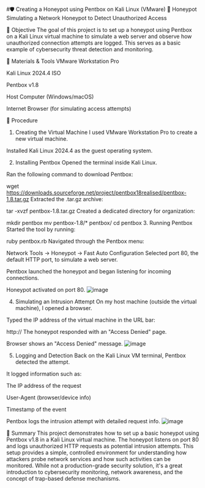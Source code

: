 
#🛡️ Creating a Honeypot using Pentbox on Kali Linux (VMware)
📌 Honeypot
Simulating a Network Honeypot to Detect Unauthorized Access

🎯 Objective
The goal of this project is to set up a honeypot using Pentbox on a Kali Linux virtual machine to simulate a web server and observe how unauthorized connection attempts are logged. This serves as a basic example of cybersecurity threat detection and monitoring.

🧰 Materials & Tools
VMware Workstation Pro

Kali Linux 2024.4 ISO

Pentbox v1.8

Host Computer (Windows/macOS)

Internet Browser (for simulating access attempts)

🧪 Procedure
1. Creating the Virtual Machine
I used VMware Workstation Pro to create a new virtual machine.

Installed Kali Linux 2024.4 as the guest operating system.

2. Installing Pentbox
Opened the terminal inside Kali Linux.

Ran the following command to download Pentbox:

wget https://downloads.sourceforge.net/project/pentbox18realised/pentbox-1.8.tar.gz
Extracted the .tar.gz archive:

tar -xvzf pentbox-1.8.tar.gz
Created a dedicated directory for organization:

mkdir pentbox
mv pentbox-1.8/* pentbox/
cd pentbox
3. Running Pentbox
Started the tool by running:

ruby pentbox.rb
Navigated through the Pentbox menu:

Network Tools → Honeypot → Fast Auto Configuration
Selected port 80, the default HTTP port, to simulate a web server.

Pentbox launched the honeypot and began listening for incoming connections.


Honeypot activated on port 80.
![image](https://github.com/user-attachments/assets/9a6df9f0-69b6-430a-9939-62ef2e6b76bd)


4. Simulating an Intrusion Attempt
On my host machine (outside the virtual machine), I opened a browser.

Typed the IP address of the virtual machine in the URL bar:

http://<your-vm-ip-address>
The honeypot responded with an "Access Denied" page.


Browser shows an "Access Denied" message.
![image](https://github.com/user-attachments/assets/65ddbeb9-aa9f-48e1-ab30-16ec51b40c77)


5. Logging and Detection
Back on the Kali Linux VM terminal, Pentbox detected the attempt.

It logged information such as:

The IP address of the request

User-Agent (browser/device info)

Timestamp of the event


Pentbox logs the intrusion attempt with detailed request info.
![image](https://github.com/user-attachments/assets/38c88f92-8961-46db-9ab0-8f6b698764ac)


📝 Summary
This project demonstrates how to set up a basic honeypot using Pentbox v1.8 in a Kali Linux virtual machine. The honeypot listens on port 80 and logs unauthorized HTTP requests as potential intrusion attempts. This setup provides a simple, controlled environment for understanding how attackers probe network services and how such activities can be monitored. While not a production-grade security solution, it's a great introduction to cybersecurity monitoring, network awareness, and the concept of trap-based defense mechanisms.
